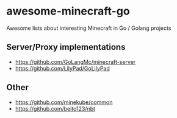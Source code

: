 # awesome-minecraft-go
Awesome lists about interesting Minecraft in Go / Golang projects

## Server/Proxy implementations
- https://github.com/GoLangMc/minecraft-server
- https://github.com/LilyPad/GoLilyPad

## Other
- https://github.com/minekube/common
- https://github.com/beito123/nbt
